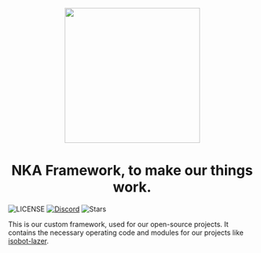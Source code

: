 <p align="center">
  <img width="275px" src="https://user-images.githubusercontent.com/72265661/180645562-6775774e-721a-4adf-b000-e4a3e81fae27.png">
</p>

<h1 align='center'>NKA Framework, to make our things work.</h1>

![LICENSE](https://img.shields.io/github/license/PyBotDevs/framework?style=for-the-badge)
[![Discord](https://img.shields.io/discord/880409977074888714?color=%235865F2&label=Discord&logo=discord&logoColor=%23fffz&style=for-the-badge)](https://discord.gg/b5pz8T6Yjr)
![Stars](https://img.shields.io/github/stars/PyBotDevs/framework?style=for-the-badge)

This is our custom framework, used for our open-source projects. It contains the necessary operating code and modules for our projects like [isobot-lazer](https://github.com/PyBotDevs/isobot-lazer). 
